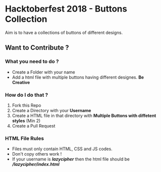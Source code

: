 # Hacktoberfest 2018 - Buttons Collection
Aim is to have a collections of buttons of different designs.

## Want to Contribute ?

### What you need to do ?

* Create a Folder with your name
* Add a html file with multiple buttons having different designes. **Be Creative**

### How do I do that ?

1. Fork this Repo
2. Create a Directory with your **Username**
3. Create a HTML file in that directory with **Multiple Buttons with diffetent styles** (Min 2)
4. Create a Pull Request

### HTML File Rules
* Files must only contain HTML, CSS and JS codes.
* Don't copy others work !
* If your username is ***lazycipher*** then the html file should be ***/lazycipher/index.html***

